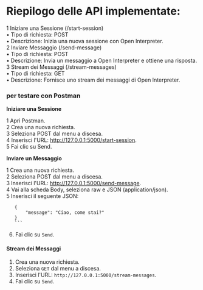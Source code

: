 # Riepilogo delle API implementate:   
   
   1 Iniziare una Sessione (/start-session)                                                                                                                 
      • Tipo di richiesta: POST                                                                                                                             
      • Descrizione: Inizia una nuova sessione con Open Interpreter.                                                                                        
   2 Inviare Messaggio (/send-message)                                                                                                                      
      • Tipo di richiesta: POST                                                                                                                             
      • Descrizione: Invia un messaggio a Open Interpreter e ottiene una risposta.                                                                          
   3 Stream dei Messaggi (/stream-messages)                                                                                                                 
      • Tipo di richiesta: GET                                                                                                                              
      • Descrizione: Fornisce uno stream dei messaggi di Open Interpreter.  







### per testare con Postman                                                                   
                                                                                                                                                            
**Iniziare una Sessione**                                                                    
                                                                                                                                                            
   1 Apri Postman.                                                                                                                                          
   2 Crea una nuova richiesta.                                                                                                                              
   3 Seleziona POST dal menu a discesa.                                                                                                                     
   4 Inserisci l'URL: http://127.0.0.1:5000/start-session.                                                                                                  
   5 Fai clic su Send.                                                                                                                                      
                                                                                                                                                            
**Inviare un Messaggio**                                                                    
                                                                                                                                                            
   1 Crea una nuova richiesta.                                                                                                                              
   2 Seleziona POST dal menu a discesa.                                                                                                                     
   3 Inserisci l'URL: http://127.0.0.1:5000/send-message.                                                                                                   
   4 Vai alla scheda Body, seleziona raw e JSON (application/json).                                                                                         
   5 Inserisci il seguente JSON:                                                                                                                            
                                                                                                                                                            
                                                                                                                                                            
       {                                                                                                                                                    
           "message": "Ciao, come stai?"                                                                                                                    
       }                                                                                                                                                    
       ```                                                                                                                                                  
   6. Fai clic su `Send`.                                                                                                                                   
                                                                                                                                                            
   #### Stream dei Messaggi                                                                                                                                 
   1. Crea una nuova richiesta.                                                                                                                             
   2. Seleziona `GET` dal menu a discesa.                                                                                                                   
   3. Inserisci l'URL: `http://127.0.0.1:5000/stream-messages`.                                                                                             
   4. Fai clic su `Send`.                                               

